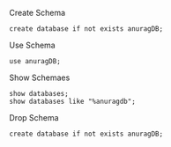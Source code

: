 Create Schema
```mysql
create database if not exists anuragDB;
```

Use Schema
```mysql
use anuragDB;
```

Show Schemaes
```mysql
show databases;
show databases like "%anuragdb"; 
```

Drop Schema
```mysql
create database if not exists anuragDB; 
```